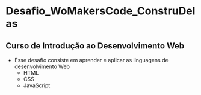 # Desafio_WoMakersCode_ConstruDelas
## Curso de Introdução ao Desenvolvimento Web
- Esse desafio consiste em aprender e aplicar as linguagens de desenvolvimento Web
    - HTML
    - CSS
    - JavaScript
